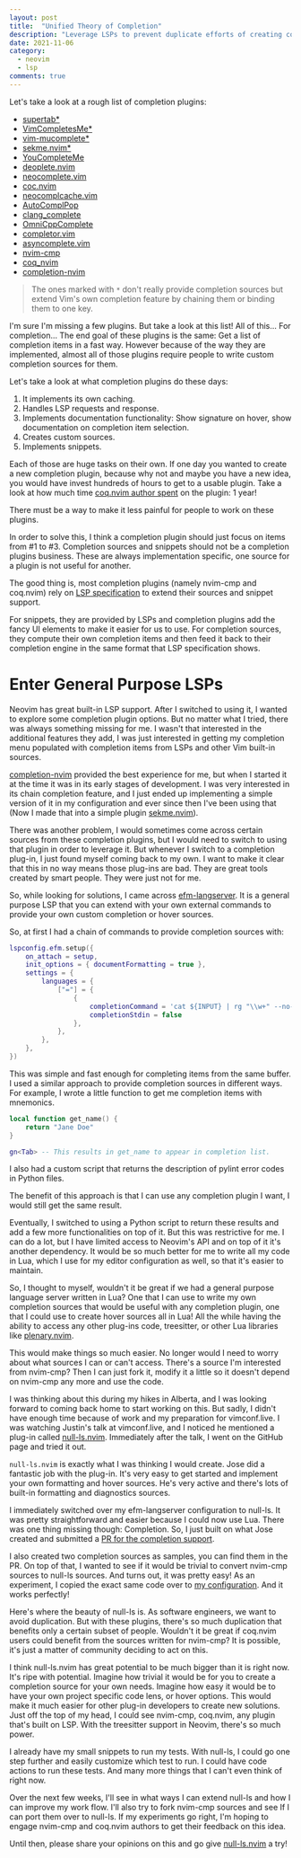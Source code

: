 ```yaml
---
layout: post
title:  "Unified Theory of Completion"
description: "Leverage LSPs to prevent duplicate efforts of creating completion sources"
date: 2021-11-06
category:
  - neovim
  - lsp
comments: true
---
```


Let's take a look at a rough list of completion plugins:

- [supertab*](https://github.com/ervandew/supertab)
- [VimCompletesMe*](https://github.com/ackyshake/VimCompletesMe)
- [vim-mucomplete*](https://github.com/lifepillar/vim-mucomplete)
- [sekme.nvim*](https://github.com/Furkanzmc/sekme.nvim)
- [YouCompleteMe](https://github.com/ycm-core/YouCompleteMe)
- [deoplete.nvim](https://github.com/shougo/deoplete.nvim)
- [neocomplete.vim](https://github.com/shougo/neocomplete.vim)
- [coc.nvim](https://github.com/neoclide/coc.nvim)
- [neocomplcache.vim](https://github.com/shougo/neocomplcache.vim)
- [AutoComplPop](https://github.com/vim-scripts/AutoComplPop)
- [clang_complete](https://github.com/xavierd/clang_complete)
- [OmniCppComplete](https://github.com/vim-scripts/OmniCppComplete)
- [completor.vim](https://github.com/maralla/completor.vim)
- [asyncomplete.vim](https://github.com/prabirshrestha/asyncomplete.vim)
- [nvim-cmp](https://github.com/hrsh7th/nvim-cmp)
- [coq_nvim](https://github.com/ms-jpq/coq_nvim)
- [completion-nvim](https://github.com/nvim-lua/completion-nvim)

> The ones marked with `*` don't really provide completion sources but extend Vim's own completion
> feature by chaining them or binding them to one key.

I'm sure I'm missing a few plugins. But take a look at this list! All of this... For completion...
The end goal of these plugins is the same: Get a list of completion items in a fast way. However
because of the way they are implemented, almost all of those plugins require people to write custom
completion sources for them.

Let's take a look at what completion plugins do these days:

1. It implements its own caching.
2. Handles LSP requests and response.
3. Implements documentation functionality: Show signature on hover, show documentation on
   completion item selection.
4. Creates custom sources.
5. Implements snippets.

Each of those are huge tasks on their own. If one day you wanted to create a new completion plugin,
because why not and maybe you have a new idea, you would have invest hundreds of hours to get to a
usable plugin. Take a look at how much time [coq.nvim author
spent](https://www.reddit.com/r/neovim/comments/p4m8vt/i_spent_1_year_of_my_life_on_making_a_fast_as/)
on the plugin: 1 year!

There must be a way to make it less painful for people to work on these plugins.

In order to solve this, I think a completion plugin should just focus on items from #1 to #3.
Completion sources and snippets should not be a completion plugins business. These are always
implementation specific, one source for a plugin is not useful for another.

The good thing is, most completion plugins (namely nvim-cmp and coq.nvim) rely on [LSP
specification](https://microsoft.github.io/language-server-protocol/specifications/specification-3-17/#completionClientCapabilities)
to extend their sources and snippet support.

For snippets, they are provided by LSPs and completion plugins add the fancy UI elements to make it
easier for us to use. For completion sources, they compute their own completion items and then feed
it back to their completion engine in the same format that LSP specification shows.

# Enter General Purpose LSPs

Neovim has great built-in LSP support. After I switched to using it, I wanted to explore some
completion plugin options. But no matter what I tried, there was always something missing for me.
I wasn't that interested in the additional features they add, I was just interested in getting my
completion menu populated with completion items from LSPs and other Vim built-in sources.

[completion-nvim](https://github.com/nvim-lua/completion-nvim) provided the best experience for me,
but when I started it at the time it was in its early stages of development. I was very interested
in its chain completion feature, and I just ended up implementing a simple version of it in my
configuration and ever since then I've been using that (Now I made that into a simple plugin
[sekme.nvim](https://github.com/Furkanzmc/sekme.nvim)).

There was another problem, I would sometimes come across certain sources from these completion
plugins, but I would need to switch to using that plugin in order to leverage it. But whenever I
switch to a completion plug-in, I just found myself coming back to my own. I want to make it clear
that this in no way means those plug-ins are bad. They are great tools created by smart people.
They were just not for me.

So, while looking for solutions, I came across
[efm-langserver](https://github.com/mattn/efm-langserver). It is a general purpose LSP that you can
extend with your own external commands to provide your own custom completion or hover
sources.

So, at first I had a chain of commands to provide completion sources with:

```lua
lspconfig.efm.setup({
    on_attach = setup,
    init_options = { documentFormatting = true },
    settings = {
        languages = {
            ["="] = {
                {
                    completionCommand = 'cat ${INPUT} | rg "\\w+" --no-filename --no-column --no-line-number --only-matching | sort -u',
                    completionStdin = false
                },
            },
        },
    },
})
```

This was simple and fast enough for completing items from the same buffer. I used a similar
approach to provide completion sources in different ways. For example, I wrote a little function to
get me completion items with mnemonics.

```lua
local function get_name() {
    return "Jane Doe"
}

gn<Tab> -- This results in get_name to appear in completion list.
```

I also had a custom script that returns the description of pylint error codes in Python files.

The benefit of this approach is that I can use any completion plugin I want, I would still get the
same result.

Eventually, I switched to using a Python script to return these results and add a few more
functionalities on top of it. But this was restrictive for me. I can do a lot, but I have limited
access to Neovim's API and on top of it it's another dependency. It would be so much better for me
to write all my code in Lua, which I use for my editor configuration as well, so that it's easier
to maintain.

So, I thought to myself, wouldn't it be great if we had a general purpose language server written
in Lua? One that I can use to write my own completion sources that would be useful with any
completion plugin, one that I could use to create hover sources all in Lua! All the while having
the ability to access any other plug-ins code, treesitter, or other Lua libraries like
[plenary.nvim](https://github.com/nvim-lua/plenary.nvim).


This would make things so much easier. No longer would I need to worry about what sources I can or
can't access. There's a source I'm interested from nvim-cmp? Then I can just fork it, modify it a
little so it doesn't depend on nvim-cmp any more and use the code.

I was thinking about this during my hikes in Alberta, and I was looking forward to coming back home
to start working on this. But sadly, I didn't have enough time because of work and my preparation
for vimconf.live. I was watching Justin's talk at vimconf.live, and I noticed he mentioned a
plug-in called [null-ls.nvim](https://github.com/jose-elias-alvarez/null-ls.nvim). Immediately
after the talk, I went on the GitHub page and tried it out.

`null-ls.nvim` is exactly what I was thinking I would create. Jose did a fantastic job with the
plug-in. It's very easy to get started and implement your own formatting and hover sources. He's
very active and there's lots of built-in formatting and diagnostics sources.

I immediately switched over my efm-langserver configuration to null-ls. It was pretty
straightforward and easier because I could now use Lua. There was one thing missing though:
Completion. So, I just built on what Jose created and submitted a [PR for the completion
support](https://github.com/jose-elias-alvarez/null-ls.nvim/pull/301).

I also created two completion sources as samples, you can find them in the PR. On top of that, I
wanted to see if it would be trivial to convert nvim-cmp sources to null-ls sources. And turns out,
it was pretty easy! As an experiment, I copied the exact same code over to [my
configuration](https://github.com/Furkanzmc/dotfiles/blob/master/vim/lua/vimrc/completions/buffers.lua).
And it works perfectly!

Here's where the beauty of null-ls is. As software engineers, we want to avoid duplication. But
with these plugins, there's so much duplication that benefits only a certain subset of people.
Wouldn't it be great if coq.nvim users could benefit from the sources written for nvim-cmp? It is
possible, it's just a matter of community deciding to act on this.

I think null-ls.nvim has great potential to be much bigger than it is right now. It's ripe with
potential. Imagine how trivial it would be for you to create a completion source for your own
needs. Imagine how easy it would be to have your own project specific code lens, or hover options.
This would make it much easier for other plug-in developers to create new solutions. Just off the
top of my head, I could see nvim-cmp, coq.nvim, any plugin that's built on LSP. With the treesitter
support in Neovim, there's so much power.

I already have my small snippets to run my tests. With null-ls, I could go one step further and
easily customize which test to run. I could have code actions to run these tests. And many more
things that I can't even think of right now.

Over the next few weeks, I'll see in what ways I can extend null-ls and how I can improve my work
flow. I'll also try to fork nvim-cmp sources and see If I can port them over to null-ls. If my
experiments go right, I'm hoping to engage nvim-cmp and coq.nvim authors to get their feedback on
this idea.

Until then, please share your opinions on this and go give
[null-ls.nvim](https://github.com/jose-elias-alvarez/null-ls.nvim) a try!
